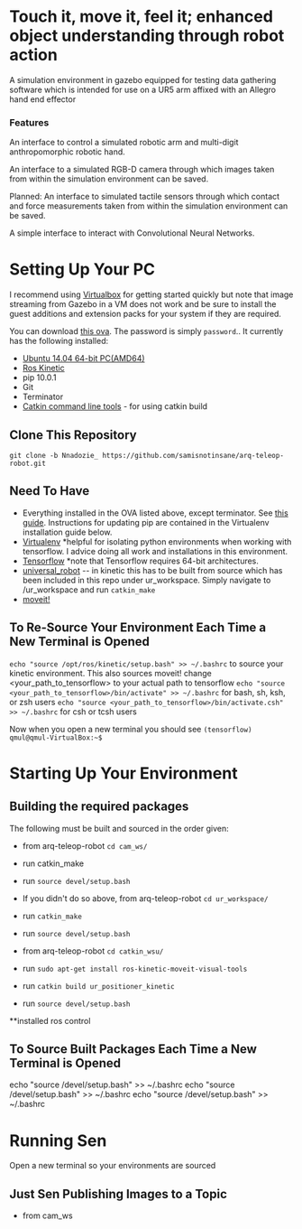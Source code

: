 # Touch it, move it, feel it; enhanced object understanding through robot action
A simulation environment in gazebo equipped for testing data gathering software which is intended for use on a UR5 arm affixed with an Allegro hand end effector

### Features

An interface to control a simulated robotic arm and multi-digit anthropomorphic robotic hand. 

An interface to a simulated RGB-D camera through which images taken from within the simulation environment can be saved. 

Planned: An interface to simulated tactile sensors through which contact and force measurements taken from within the simulation environment can be saved.  

A simple interface to interact with Convolutional Neural Networks.

# Setting Up Your PC

I recommend using [Virtualbox](https://www.virtualbox.org/wiki/Downloads) for getting started quickly but note that image streaming from Gazebo in a VM does not work and be sure to install the guest additions and extension packs for your system if they are required.

You can download [this ova](https://drive.google.com/open?id=1xC5ZKkmgtbGCBI5yzFGHQGbfDLVZCa3s). The password is simply ```password```.. It currently has the following installed:

- [Ubuntu 14.04 64-bit PC(AMD64)](http://old-releases.ubuntu.com/releases/14.04.0/)
- [Ros Kinetic](http://wiki.ros.org/kinetic/Installation/Ubuntu)
- pip 10.0.1
- Git
- Terminator
- [Catkin command line tools](http://catkin-tools.readthedocs.io/en/latest/installing.html#installing-on-ubuntu-with-apt-get) - for using catkin build


## Clone This Repository

```git clone -b Nnadozie_ https://github.com/samisnotinsane/arq-teleop-robot.git```

## Need To Have
- Everything installed in the OVA listed above, except terminator. See [this guide](https://www.ethz.ch/content/dam/ethz/special-interest/mavt/robotics-n-intelligent-systems/rsl-dam/ROS2017/how_to_setup_developer_pc.pdf). Instructions for updating pip are contained in the Virtualenv installation guide below.
- [Virtualenv](https://www.tensorflow.org/install/install_linux#InstallingVirtualenv) *helpful for isolating python environments when working with tensorflow. I advice doing all work and installations in this environment.
- [Tensorflow](https://www.tensorflow.org/install/install_linux) *note that Tensorflow requires 64-bit architectures.
- [universal_robot](http://wiki.ros.org/universal_robot) -- in kinetic this has to be built from source which has been included in this repo under ur_workspace. Simply navigate to /ur_workspace and run ```catkin_make```
- [moveit!](http://moveit.ros.org/install/)

## To Re-Source Your Environment Each Time a New Terminal is Opened

```echo "source /opt/ros/kinetic/setup.bash" >> ~/.bashrc``` to source your kinetic environment. This also sources moveit!
change <your_path_to_tensorflow> to your actual path to tensorflow
```echo "source <your_path_to_tensorflow>/bin/activate" >> ~/.bashrc``` for bash, sh, ksh, or zsh users
```echo "source <your_path_to_tensorflow>/bin/activate.csh" >> ~/.bashrc``` for csh or tcsh users

Now when you open a new terminal you should see ```(tensorflow) qmul@qmul-VirtualBox:~$``` 

# Starting Up Your Environment
## Building the required packages
The following must be built and sourced in the order given:

- from arq-teleop-robot ```cd cam_ws/```
- run catkin_make
- run ```source devel/setup.bash```

- If you didn't do so above, from arq-teleop-robot ```cd ur_workspace/```
- run ```catkin_make```
- run ```source devel/setup.bash```

- from arq-teleop-robot ```cd catkin_wsu/```
- run ```sudo apt-get install ros-kinetic-moveit-visual-tools```
- run ```catkin build ur_positioner_kinetic```
- run ```source devel/setup.bash```

**installed ros control

## To Source Built Packages Each Time a New Terminal is Opened

echo "source <path to cam_ws>/devel/setup.bash" >> ~/.bashrc
echo "source <path to ur_workspace>/devel/setup.bash" >> ~/.bashrc
echo "source <path to catkin_wsu>/devel/setup.bash" >> ~/.bashrc
  

# Running Sen

Open a new terminal so your environments are sourced

## Just Sen Publishing Images to a Topic
- from cam_ws






